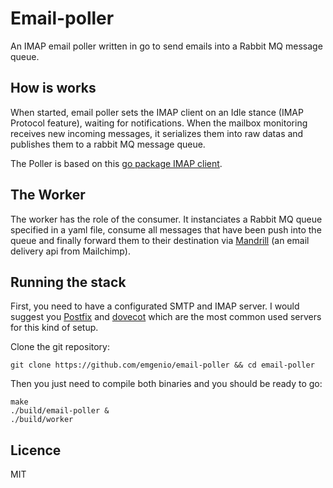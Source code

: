 # Email-poller
An IMAP email poller written in go to send emails into a Rabbit MQ message queue.

## How is works
When started, email poller sets the IMAP client on an Idle stance (IMAP Protocol feature), waiting for notifications. When the mailbox monitoring receives new incoming messages, it serializes them into raw datas and publishes them to a rabbit MQ message queue.

The Poller is based on this [go package IMAP client](https://github.com/mxk/go-imap).

## The Worker
The worker has the role of the consumer. It instanciates a Rabbit MQ queue specified in a yaml file, consume all messages that have been push into the queue and finally forward them to their destination via [Mandrill](https://www.mandrill.com/) (an email delivery api from Mailchimp).

## Running the stack
First, you need to have a configurated SMTP and IMAP server. I would suggest you [Postfix](http://www.postfix.org/) and [dovecot](http://www.dovecot.org/) which are the most common used servers for this kind of setup.

Clone the git repository:
```
git clone https://github.com/emgenio/email-poller && cd email-poller
```
Then you just need to compile both binaries and you should be ready to go:
```
make
./build/email-poller &
./build/worker
```

## Licence
MIT